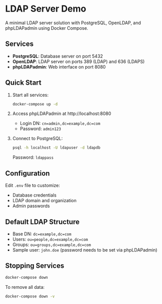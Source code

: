 # LDAP Server Demo

A minimal LDAP server solution with PostgreSQL, OpenLDAP, and phpLDAPadmin using Docker Compose.

## Services

- **PostgreSQL**: Database server on port 5432
- **OpenLDAP**: LDAP server on ports 389 (LDAP) and 636 (LDAPS)
- **phpLDAPadmin**: Web interface on port 8080

## Quick Start

1. Start all services:
   ```bash
   docker-compose up -d
   ```

2. Access phpLDAPadmin at http://localhost:8080
   - Login DN: `cn=admin,dc=example,dc=com`
   - Password: `admin123`

3. Connect to PostgreSQL:
   ```bash
   psql -h localhost -U ldapuser -d ldapdb
   ```
   Password: `ldappass`

## Configuration

Edit `.env` file to customize:
- Database credentials
- LDAP domain and organization
- Admin passwords

## Default LDAP Structure

- Base DN: `dc=example,dc=com`
- Users: `ou=people,dc=example,dc=com`
- Groups: `ou=groups,dc=example,dc=com`
- Sample user: `john.doe` (password needs to be set via phpLDAPadmin)

## Stopping Services

```bash
docker-compose down
```

To remove all data:
```bash
docker-compose down -v
```